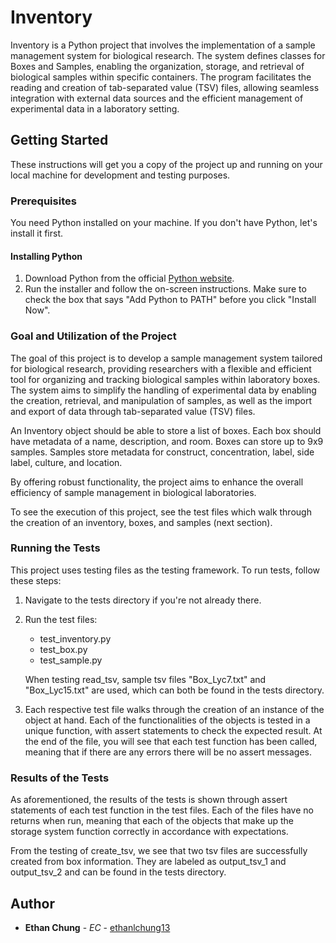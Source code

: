 
# Inventory

Inventory is a Python project that involves the implementation of a sample management system for biological research. The system defines classes for Boxes and Samples, enabling the organization, storage, and retrieval of biological samples within specific containers. The program facilitates the reading and creation of tab-separated value (TSV) files, allowing seamless integration with external data sources and the efficient management of experimental data in a laboratory setting.

## Getting Started

These instructions will get you a copy of the project up and running on your local machine for development and testing purposes.

### Prerequisites

You need Python installed on your machine. If you don't have Python, let's install it first.

#### Installing Python

1. Download Python from the official [Python website](https://www.python.org/downloads/).
2. Run the installer and follow the on-screen instructions. Make sure to check the box that says "Add Python to PATH" before you click "Install Now".

### Goal and Utilization of the Project

The goal of this project is to develop a sample management system tailored for biological research, providing researchers with a flexible and efficient tool for organizing and tracking biological samples within laboratory boxes. The system aims to simplify the handling of experimental data by enabling the creation, retrieval, and manipulation of samples, as well as the import and export of data through tab-separated value (TSV) files. 

An Inventory object should be able to store a list of boxes. Each box should have metadata of a name, description, and room. Boxes can store up to 9x9 samples. Samples store metadata for construct, concentration, label, side label, culture, and location. 

By offering robust functionality, the project aims to enhance the overall efficiency of sample management in biological laboratories.

To see the execution of this project, see the test files which walk through the creation of an inventory, boxes, and samples (next section).

### Running the Tests

This project uses testing files as the testing framework. To run tests, follow these steps:

1. Navigate to the tests directory if you're not already there.

2. Run the test files:

   - test_inventory.py
   - test_box.py
   - test_sample.py
   
   When testing read_tsv, sample tsv files "Box_Lyc7.txt" and "Box_Lyc15.txt" are used, which can both be found in the tests directory.
   
3. Each respective test file walks through the creation of an instance of the object at hand. Each of the functionalities of the objects is tested in a unique function, with assert statements to check the expected result. At the end of the file, you will see that each test function has been called, meaning that if there are any errors there will be no assert messages.

### Results of the Tests

As aforementioned, the results of the tests is shown through  assert statements of each test function in the test files. Each of the files have no returns when run, meaning that each of the objects that make up the storage system function correctly in accordance with expectations.

From the testing of create_tsv, we see that two tsv files are successfully created from box information. They are labeled as output_tsv_1 and output_tsv_2 and can be found in the tests directory. 

## Author

* **Ethan Chung** - *EC* - [ethanlchung13](https://github.com/ethanlchung13)
